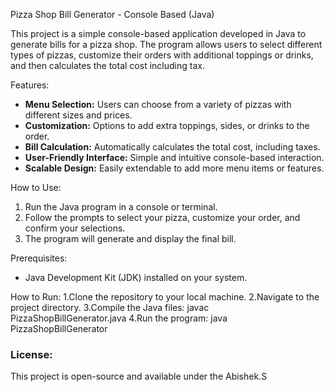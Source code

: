 
Pizza Shop Bill Generator - Console Based (Java)

This project is a simple console-based application developed in Java to generate bills for a pizza shop. The program allows users to select different types of pizzas, customize their orders with additional toppings or drinks, and then calculates the total cost including tax. 

Features:
- **Menu Selection:** Users can choose from a variety of pizzas with different sizes and prices.
- **Customization:** Options to add extra toppings, sides, or drinks to the order.
- **Bill Calculation:** Automatically calculates the total cost, including taxes.
- **User-Friendly Interface:** Simple and intuitive console-based interaction.
- **Scalable Design:** Easily extendable to add more menu items or features.

How to Use:
1. Run the Java program in a console or terminal.
2. Follow the prompts to select your pizza, customize your order, and confirm your selections.
3. The program will generate and display the final bill.

Prerequisites:
- Java Development Kit (JDK) installed on your system.

How to Run:
1.Clone the repository to your local machine.
2.Navigate to the project directory.
3.Compile the Java files: javac PizzaShopBillGenerator.java
4.Run the program: java PizzaShopBillGenerator

### License:
This project is open-source and available under the Abishek.S
